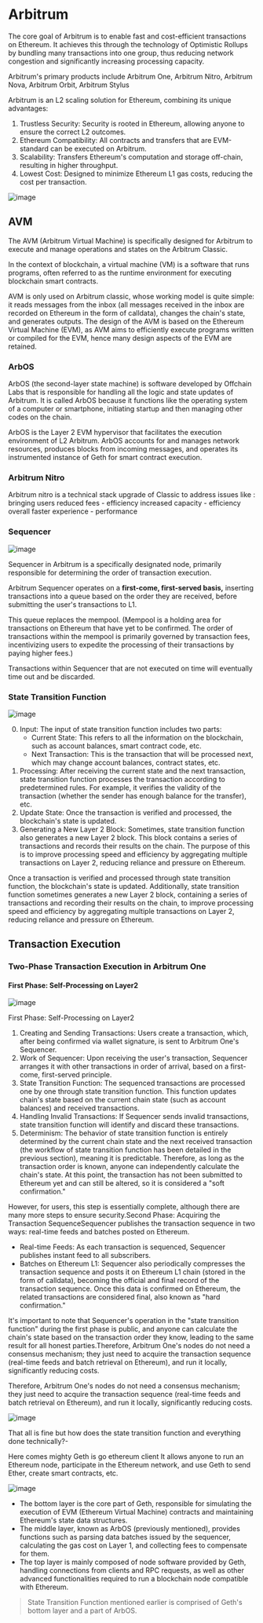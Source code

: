 

# Arbitrum

The core goal of Arbitrum is to enable fast and cost-efficient transactions on Ethereum. 
It achieves this through the technology of Optimistic Rollups by bundling many transactions into one group, thus reducing network congestion and significantly increasing processing capacity.

Arbitrum's primary products include Arbitrum One, Arbitrum Nitro, Arbitrum Nova, Arbitrum Orbit, Arbitrum Stylus

Arbitrum is an L2 scaling solution for Ethereum, combining its unique advantages:

1. Trustless Security: Security is rooted in Ethereum, allowing anyone to ensure the correct L2 outcomes.
2. Ethereum Compatibility: All contracts and transfers that are EVM-standard can be executed on Arbitrum.
3. Scalability: Transfers Ethereum's computation and storage off-chain, resulting in higher throughput.
4. Lowest Cost: Designed to minimize Ethereum L1 gas costs, reducing the cost per transaction.


![image](https://github.com/user-attachments/assets/7f357992-ac20-4567-98ec-94876d5e5bef)

## AVM
The AVM (Arbitrum Virtual Machine) is specifically designed for Arbitrum to execute and manage operations and states on the Arbitrum Classic.

In the context of blockchain, a virtual machine (VM) is a software that runs programs, often referred to as the runtime environment for executing blockchain smart contracts.

AVM is only used on Arbitrum classic, whose working model is quite simple: 
  it reads messages from the inbox (all messages received in the inbox are recorded on Ethereum in the form of calldata), changes the chain's state, and generates outputs.
  The design of the AVM is based on the Ethereum Virtual Machine (EVM), as AVM aims to efficiently execute programs written or compiled for the EVM, hence many design aspects of the EVM are retained.

### ArbOS
ArbOS (the second-layer state machine) is software developed by Offchain Labs that is responsible for handling all the logic and state updates of Arbitrum. 
It is called ArbOS because it functions like the operating system of a computer or smartphone, initiating startup and then managing other codes on the chain.

ArbOS is the Layer 2 EVM hypervisor that facilitates the execution environment of L2 Arbitrum.
ArbOS accounts for and manages network resources, produces blocks from incoming messages, and operates its instrumented instance of Geth for smart contract execution.


### Arbitrum Nitro
Arbitrum nitro is a technical stack upgrade of Classic to address issues like :
bringing users reduced fees - efficiency
increased capacity - efficiency
overall faster experience - performance 



### Sequencer

![image](https://github.com/user-attachments/assets/d27c1146-c1e1-4610-8a99-50c8ba0edba9)

Sequencer in Arbitrum is a specifically designated node, primarily responsible for determining the order of transaction execution.

Arbitrum Sequencer operates on a **first-come, first-served basis,** inserting transactions into a queue based on the order they are received, before submitting the user's transactions to L1.

This queue replaces the mempool. (Mempool is a holding area for transactions on Ethereum that have yet to be confirmed. The order of transactions within the mempool is primarily governed by transaction fees, incentivizing users to expedite the processing of their transactions by paying higher fees.)

Transactions within Sequencer that are not executed on time will eventually time out and be discarded.

### State Transition Function
![image](https://github.com/user-attachments/assets/0b33ab4a-8d1d-4643-a24b-f6dd43abe5c7)


0. Input: The input of state transition function includes two parts:
     - Current State: This refers to all the information on the blockchain, such as account balances, smart contract code, etc.
     - Next Transaction: This is the transaction that will be processed next, which may change account balances, contract states, etc.
1. Processing: After receiving the current state and the next transaction, state transition function processes the transaction according to predetermined rules.
   For example, it verifies the validity of the transaction (whether the sender has enough balance for the transfer), etc.
2. Update State: Once the transaction is verified and processed, the blockchain's state is updated.
3. Generating a New Layer 2 Block: Sometimes, state transition function also generates a new Layer 2 block. This block contains a series of transactions and records their results on the chain. The purpose of this is to improve processing speed and efficiency by aggregating multiple transactions on Layer 2, reducing reliance and pressure on Ethereum.


Once a transaction is verified and processed through state transition function, the blockchain's state is updated. 
Additionally, state transition function sometimes generates a new Layer 2 block, containing a series of transactions and recording their results on the chain, to improve processing speed and efficiency by aggregating multiple transactions on Layer 2, reducing reliance and pressure on Ethereum.

## Transaction Execution

### Two-Phase Transaction Execution in Arbitrum One

#### First Phase: Self-Processing on Layer2

![image](https://github.com/user-attachments/assets/01ce0458-0d3e-43b2-99ff-2e46107ab05c)

First Phase: Self-Processing on Layer2
1. Creating and Sending Transactions: Users create a transaction, which, after being confirmed via wallet signature, is sent to Arbitrum One's Sequencer.
2. Work of Sequencer: Upon receiving the user's transaction, Sequencer arranges it with other transactions in order of arrival, based on a first-come, first-served principle.
3. State Transition Function: The sequenced transactions are processed one by one through state transition function. This function updates chain's state based on the current chain state (such as     account balances) and received transactions.
4. Handling Invalid Transactions: If Sequencer sends invalid transactions, state transition function will identify and discard these transactions.
5. Determinism: The behavior of state transition function is entirely determined by the current chain state and the next received transaction (the workflow of state transition function has been detailed in the previous section), meaning it is predictable. Therefore, as long as the transaction order is known, anyone can independently calculate the chain's state.
At this point, the transaction has not been submitted to Ethereum yet and can still be altered, so it is considered a "soft confirmation."

However, for users, this step is essentially complete, although there are many more steps to ensure security.Second Phase: Acquiring the Transaction SequenceSequencer publishes the transaction sequence in two ways: real-time feeds and batches posted on Ethereum.

- Real-time Feeds: As each transaction is sequenced, Sequencer publishes instant feed to all subscribers.
- Batches on Ethereum L1: Sequencer also periodically compresses the transaction sequence and posts it on Ethereum L1 chain (stored in the form of calldata), becoming the official and final record of the transaction sequence. Once this data is confirmed on Ethereum, the related transactions are considered final, also known as "hard confirmation."


It's important to note that Sequencer's operation in the "state transition function" during the first phase is public, and anyone can calculate the chain's state based on the transaction order they know, leading to the same result for all honest parties.Therefore, Arbitrum One's nodes do not need a consensus mechanism; they just need to acquire the transaction sequence (real-time feeds and batch retrieval on Ethereum), and run it locally, significantly reducing costs.

Therefore, Arbitrum One's nodes do not need a consensus mechanism; they just need to acquire the transaction sequence (real-time feeds and batch retrieval on Ethereum), and run it locally, significantly reducing costs.

![image](https://github.com/user-attachments/assets/1ab66c64-cb89-40ad-bd75-6042ba1dd508)

 That all is fine but how does the state transition function and everything done technically?-

 Here comes mighty Geth is go ethereum client It allows anyone to run an Ethereum node, participate in the Ethereum network, and use Geth to send Ether, create smart contracts, etc.

![image](https://github.com/user-attachments/assets/7f8e561f-3b5e-46e4-b967-9d0420476045)

- The bottom layer is the core part of Geth, responsible for simulating the execution of EVM (Ethereum Virtual Machine) contracts and maintaining Ethereum's state data structures.
- The middle layer, known as ArbOS (previously mentioned), provides functions such as parsing data batches issued by the sequencer, calculating the gas cost on Layer 1, and collecting fees to compensate for them.
- The top layer is mainly composed of node software provided by Geth, handling connections from clients and RPC requests, as well as other advanced functionalities required to run a blockchain node compatible with Ethereum.

> State Transition Function mentioned earlier is comprised of Geth's bottom layer and a part of ArbOS.







  
